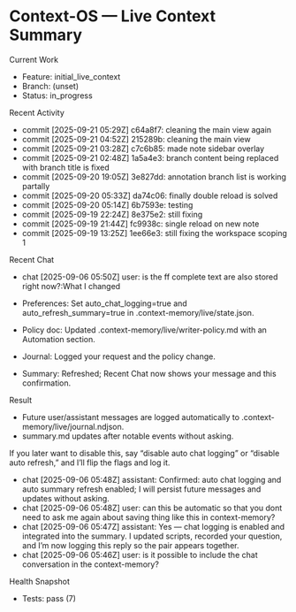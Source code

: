 # Context-OS — Live Context Summary

Current Work
- Feature: initial_live_context
- Branch: (unset)
- Status: in_progress

Recent Activity
- commit [2025-09-21 05:29Z] c64a8f7: cleaning the main view again
- commit [2025-09-21 04:52Z] 215289b: cleaning the main view
- commit [2025-09-21 03:28Z] c7c6b85: made note sidebar overlay
- commit [2025-09-21 02:48Z] 1a5a4e3: branch content being replaced with branch title is fixed
- commit [2025-09-20 19:05Z] 3e827dd: annotation branch list is working partally
- commit [2025-09-20 05:33Z] da74c06: finally double reload is solved
- commit [2025-09-20 05:14Z] 6b7593e: testing
- commit [2025-09-19 22:24Z] 8e375e2: still fixing
- commit [2025-09-19 21:44Z] fc9938c: single reload on new note
- commit [2025-09-19 13:25Z] 1ee66e3: still fixing the workspace scoping 1

Recent Chat
- chat [2025-09-06 05:50Z] user: is the ff complete text are also stored right now?:What I changed

- Preferences: Set auto_chat_logging=true and auto_refresh_summary=true in .context-memory/live/state.json.
- Policy doc: Updated .context-memory/live/writer-policy.md with an Automation section.
- Journal: Logged your request and the policy change.
- Summary: Refreshed; Recent Chat now shows your message and this confirmation.

Result

- Future user/assistant messages are logged automatically to .context-memory/live/journal.ndjson.
- summary.md updates after notable events without asking.

If you later want to disable this, say “disable auto chat logging” or “disable auto refresh,” and I’ll flip the
flags and log it.

- chat [2025-09-06 05:48Z] assistant: Confirmed: auto chat logging and auto summary refresh enabled; I will persist future messages and updates without asking.
- chat [2025-09-06 05:48Z] user: can this be automatic so that you dont need to ask me again about saving thing like this in context-memory?
- chat [2025-09-06 05:47Z] assistant: Yes — chat logging is enabled and integrated into the summary. I updated scripts, recorded your question, and I’m now logging this reply so the pair appears together.
- chat [2025-09-06 05:46Z] user: is it possible to include the chat conversation in the context-memory?

Health Snapshot
- Tests: pass (7)
